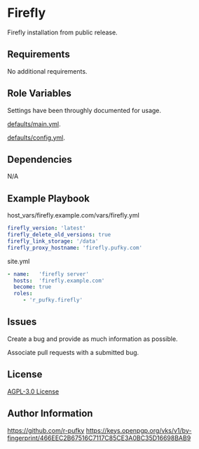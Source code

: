 # Firefly
Firefly installation from public release.

## Requirements
No additional requirements.

## Role Variables
Settings have been throughly documented for usage.

[defaults/main.yml](https://github.com/r-pufky/ansible_firefly/blob/main/defaults/main/main.yml).

[defaults/config.yml](https://github.com/r-pufky/ansible_firefly/blob/main/defaults/main/config.yml).

## Dependencies
N/A

## Example Playbook
host_vars/firefly.example.com/vars/firefly.yml
``` yaml
firefly_version: 'latest'
firefly_delete_old_versions: true
firefly_link_storage: '/data'
firefly_proxy_hostname: 'firefly.pufky.com'
```

site.yml
``` yaml
- name:   'firefly server'
  hosts:  'firefly.example.com'
  become: true
  roles:
     - 'r_pufky.firefly'
```

## Issues
Create a bug and provide as much information as possible.

Associate pull requests with a submitted bug.

## License
[AGPL-3.0 License](https://github.com/r-pufky/ansible_firefly/blob/main/LICENSE)

## Author Information
https://github.com/r-pufky
https://keys.openpgp.org/vks/v1/by-fingerprint/466EEC2B67516C7117C85CE3A0BC35D16698BAB9

